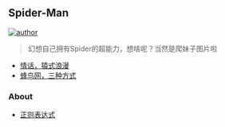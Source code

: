 ##  Spider-Man
[![author](https://img.shields.io/badge/author-mr__menand-yellowgreen.svg?logo=hexo&logoColor=violet)](https://mrmenand.github.io/)

> 幻想自己拥有Spider的超能力，想啥呢？当然是爬妹子图片啦  


- [情话，猿式浪漫](./Words_to_mygirl/README.md) 
- [蜂鸟网，三种方式](./Fengniao/README.md)





### About  
- [正则表达式](./正则表达式.md) 

